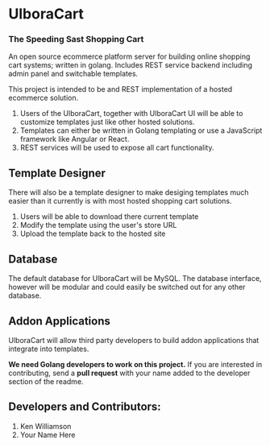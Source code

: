 # UlboraCart 
### The Speeding Sast Shopping Cart
An open source ecommerce platform server for building online shopping cart systems; written in golang. Includes REST service backend including admin panel and switchable templates.

This project is intended to be and REST implementation of a hosted ecommerce solution. 

1. Users of the UlboraCart, together with UlboraCart UI will be able to customize templates just like other hosted solutions.
2. Templates can either be written in Golang templating or use a JavaScript framework like Angular or React.
3. REST services will be used to expose all cart functionality.

## Template Designer
There will also be a template designer to make desiging templates much easier than it currently is with most hosted shopping cart solutions.

1. Users will be able to download there current template
2. Modify the template using the user's store URL
3. Upload the template back to the hosted site

## Database
The default database for UlboraCart will be MySQL. The database interface, however will be modular and could easily be switched out for any other database.

## Addon Applications
UlboraCart will allow third party developers to build addon applications that integrate into templates.

**We need Golang developers to work on this project.** If you are interested in contributing, send a **pull request** with your name added to the developer section of the readme.

## Developers and Contributors:

1. Ken Williamson
2. Your Name Here


